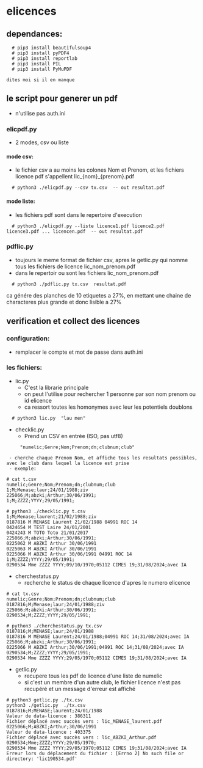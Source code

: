 # elicences

## dependances:
```
  # pip3 install beautifulsoup4
  # pip3 install pyPDF4
  # pip3 install reportlab
  # pip3 install PIL
  # pip3 install PyMuPDF

dites moi si il en manque
```
## le script pour generer un pdf
- n'utilise pas auth.ini
### elicpdf.py
- 2 modes, csv ou liste
#### mode csv:
- le fichier csv a au moins les colones Nom et Prenom, et les fichiers licence pdf s'appellent lic_{nom}_{prenom}.pdf
```
  # python3 ./elicpdf.py --csv tx.csv  -- out resultat.pdf
```
#### mode liste:
- les fichiers pdf sont dans le repertoire d'execution
```
  # python3 ./elicpdf.py --liste licence1.pdf licence2.pdf licence3.pdf ... licencen.pdf  -- out resultat.pdf
```
### pdflic.py
- toujours le meme format de fichier csv, apres le getlic.py
qui nomme tous les fichiers de licence lic_nom_prenom.pdf
- dans le repertoir ou sont les fichiers lic_nom_prenom.pdf
```
  # python3 ./pdflic.py tx.csv  resultat.pdf
```
ca génére des planches de 10 etiquetes a 27%, en mettant une chaine de characteres plus grande et donc lisible a 27%

## verification et collect des licences
### configuration:
- remplacer le compte et mot de passe dans auth.ini
### les fichiers:
- lic.py
    - C'est la librarie principale
    - on peut l'utilise pour rechercher 1 personne par son nom prenom ou id elicence
    - ca ressort toutes les homonymes avec leur les potentiels doublons
```
  # python3 lic.py  "lau men"
```
- checklic.py  
     - Prend un CSV en entrée (ISO, pas utf8) 
```
     "numelic;Genre;Nom;Prenom;dn;clubnum;club"
```

     - cherche chaque Prenom Nom, et affiche tous les resultats possibles, avec le club dans lequel la licence est prise
     - exemple:
```
# cat t.csv
numelic;Genre;Nom;Prenom;dn;clubnum;club
1;M;Menase;laur;24/01/1988;ziv
225066;M;abzki;Arthur;30/06/1991;
1;M;ZZZZ;YYYY;29/05/1991;

# python3 ./checklic.py t.csv
1;M;Menase;laurent;21/02/1988;ziv
0187816 M MENASE Laurent 21/02/1988 04991 ROC 14
0424654 M TEST Laire 24/01/2001
0424243 M TOTO Toto 21/01/2017
225066;M;abzki;Arthur;30/06/1991;
0225062 M ABZKI Arthur 30/06/1991
0225063 M ABZKI Arthur 30/06/1991
0225066 M ABZKI Arthur 30/06/1991 04991 ROC 14
1;M;ZZZZ;YYYY;29/05/1991;
0290534 Mme ZZZZ YYYY;09/10/1970;05112 CIMES 19;31/08/2024;avec IA
```
- cherchestatus.py  
   - recherche le status de chaque licence d'apres le numero elicence
```
# cat tx.csv
numelic;Genre;Nom;Prenom;dn;clubnum;club
0187816;M;Menase;laur;24/01/1988;ziv
225066;M;abzki;Arthur;30/06/1991;
0290534;M;ZZZZ;YYYY;29/05/1991;

# python3 ./cherchestatus.py tx.csv
0187816;M;MENASE;laur;24/01/1988
0187816 M MENASE Laurent;24/01/1988;04991 ROC 14;31/08/2024;avec IA
225066;M;abzki;Arthur;30/06/1991;
0225066 M ABZKI Arthur;30/06/1991;04991 ROC 14;31/08/2024;avec IA
0290534;M;ZZZZ;YYYY;29/05/1991;
0290534 Mme ZZZZ YYYY;29/05/1970;05112 CIMES 19;31/08/2024;avec IA
```
- getlic.py  
    - recupere tous les pdf de licence d'une liste de numelic
    - si c'est un membre d'un autre club, le fichier licence n'est pas recupéré et un message d'erreur est affiché
```
# python3 getlic.py ./tx.csv
python3 ./getlic.py  ./tx.csv
0187816;M;MENASE;laurent;24/01/1988
Valeur de data-licence : 386311
Fichier déplacé avec succès vers : lic_MENASE_laurent.pdf
0225066;M;ABZKI;Arthur;30/06/1991
Valeur de data-licence : 403375
Fichier déplacé avec succès vers : lic_ABZKI_Arthur.pdf
0290534;Mme;ZZZZ;YYYY;29/05/1970;
0290534 Mme ZZZZ YYYY;29/05/1970;05112 CIMES 19;31/08/2024;avec IA
Erreur lors du déplacement du fichier : [Errno 2] No such file or directory: 'lic190534.pdf'
```


 

